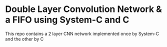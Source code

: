 #  Double Layer Convolution Network & a FIFO using System-C  and C
 This repo contains a 2 layer CNN network implemented once by System-C and the other by C
